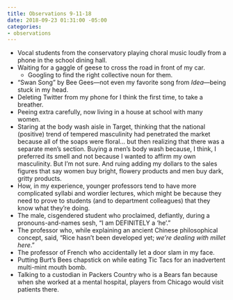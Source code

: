 ```yaml
---
title: Observations 9-11-18
date: 2018-09-23 01:31:00 -05:00
categories:
- observations
---
```


- Vocal students from the conservatory playing choral music loudly from a phone in the school dining hall.
- Waiting for a gaggle of geese to cross the road in front of my car.
	- Googling to find the right collective noun for them.
- “Swan Song” by Bee Gees—not even my favorite song from *Idea*—being stuck in my head.
- Deleting Twitter from my phone for I think the first time, to take a breather.
- Peeing extra carefully, now living in a house at school with many women.
- Staring at the body wash aisle in Target, thinking that the national (positive) trend of tempered masculinity had penetrated the market because all of the soaps were floral… but then realizing that there was a separate men’s section. Buying a men’s body wash because, I think, I preferred its smell and not because I wanted to affirm my own masculinity. But I’m not sure. And ruing adding my dollars to the sales figures that say women buy bright, flowery products and men buy dark, gritty products.
- How, in my experience, younger professors tend to have more complicated syllabi and wordier lectures, which might be because they need to prove to students (and to department colleagues) that they know what they’re doing.
- The male, cisgendered student who proclaimed, defiantly, during a pronouns-and-names sesh, “I am DEFINITELY a ‘he’.”
- The professor who, while explaining an ancient Chinese philosophical concept, said, “Rice hasn’t been developed yet; *we’re dealing with millet here*.”
- The professor of French who accidentally let a door slam in my face.
- Putting Burt’s Bees chapstick on while eating Tic Tacs for an inadvertent multi-mint mouth bomb.
- Talking to a custodian in Packers Country who is a Bears fan because when she worked at a mental hospital, players from Chicago would visit patients there.